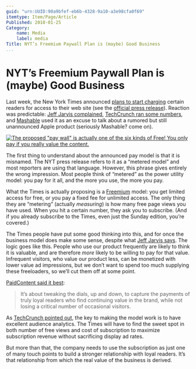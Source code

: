 ```yaml
---
guid: "urn:UUID:90a9bfef-eb6b-4328-9a10-a3e98cfa0f69"
itemtype: Item/Page/Article
Published: 2010-01-25
Category:
    name: Media
    label: media
Title: NYT’s Freemium Paywall Plan is (maybe) Good Business
...
```


NYT’s Freemium Paywall Plan is (maybe) Good Business
====================================================

Last week, the New York Times announced [plans to start
charging](http://www.nytimes.com/2010/01/21/business/media/21times.html?hp&emc=na)
certain readers for access to their web site (see the [official press
release](http://phx.corporate-ir.net/phoenix.zhtml?c=105317&p=irol-pressArticle&ID=1377114&highlight)).
Reaction was predictable: [Jeff Jarvis
complained](http://www.buzzmachine.com/2010/01/17/the-cockeyed-economics-of-metering-reading/),
[TechCrunch ran some
numbers](http://www.techcrunch.com/2010/01/20/new-york-times-meter-needle/),
and
[Mashable](http://mashable.com/2010/01/20/new-york-times-to-start-charging/)
used it as an excuse to talk about a rumored but still unannounced Apple
product (seriously Mashable? come on).

[![The proposed "pay wall" is actually one of the six kinds of Free! You
only pay if you really value the
content.](http://farm4.staticflickr.com/3221/2759517762_38be64311d.jpg)][img]

The first thing to understand about the announced pay model is that it
is misnamed. The NYT press release refers to it as a “metered model” and
most reporters are using that language. However, this phrase gives
entirely the wrong impression. Most people think of “metered” as the
power utility model: you pay for it all, and the more you use, the more
you pay.

What the Times is actually proposing is a
[Freemium](http://en.wikipedia.org/wiki/Freemium) model: you get limited
access for free, or you pay a fixed fee for unlimited access. The only
thing they are “metering” (actually *measuring*) is how many free page
views you have used. When you hit a certain number, they ask you to
subscribe. (And if you already subscribe to the Times, even just the
Sunday edition, you’re covered.)

The Times people have put some good thinking into this, and for once the
business model does make some sense, despite what [Jeff Jarvis
says](http://www.buzzmachine.com/2010/01/17/the-cockeyed-economics-of-metering-reading/).
The logic goes like this. People who use our product frequently are
likely to think it is valuable, and are therefore *more* likely to be
willing to pay for that value. Infrequent visitors, who value our
product less, can be monetized with lower value ad impressions, but we
don’t want to spend too much supplying these freeloaders, so we’ll cut
them off at some point.

[PaidContent said it
best](http://paidcontent.org/article/419-nine-questions-new-york-times-goes-metered/):

> It’s about tweaking the dials, up and down, to capture the payments of
> truly loyal readers who find continuing value in the brand, while not
> losing a critical number of occasional visitors.

As [TechCrunch pointed
out](http://www.techcrunch.com/2010/01/20/new-york-times-meter-needle/),
the key to making the model work is to have excellent audience
analytics. The Times will have to find the sweet spot in both number of
free views and cost of subscription to maximize subscription revenue
without sacrificing display ad rates.

But more than that, the company needs to use the subscription as just
one of many touch points to build a stronger relationship with loyal
readers. It’s that relationship from which the real value of the
business is derived.

[img]: https://flic.kr/p/5cRfus

